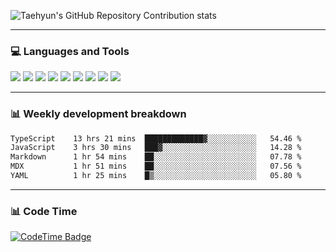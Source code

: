 ![Taehyun's GitHub Repository Contribution stats](https://github-contributor-stats.vercel.app/api?username=shfshanyue&combine_all_yearly_contributions=tru&hide=S,A,A%2B,B,B%2B)

<hr>

### 💻 Languages and Tools

<code><a href="https://www.postgresql.org/"><img src="https://api.iconify.design/logos:postgresql.svg" /></a></code>
<code><a href="https://www.python.org/"><img src="https://api.iconify.design/logos:python.svg" /></a></code>
<code><a href="https://fastapi.tiangolo.com/"><img src="https://api.iconify.design/logos:fastapi-icon.svg" /></a></code>
<code><a href="https://graphql.org/"><img src="https://api.iconify.design/skill-icons:graphql-light.svg" /></a></code>
<code><a href="https://nodejs.org/en"><img src="https://api.iconify.design/skill-icons:nodejs-light.svg" /></a></code>
<code><a href="https://www.typescriptlang.org/"><img src="https://api.iconify.design/logos:typescript-icon.svg" /></a></code>
<code><a href="https://react.dev"><img src="https://api.iconify.design/logos:react.svg" /></a></code>
<code><a href="https://github.com/vuejs/core"><img src="https://api.iconify.design/logos:vue.svg" /></a></code> 
<code><a href="https://www.docker.com/"><img src="https://api.iconify.design/logos:docker-icon.svg" /></a></code> 

<hr>

### 📊 Weekly development breakdown

<!--START_SECTION:waka-->

```txt
TypeScript    13 hrs 21 mins  █████████████▓░░░░░░░░░░░   54.46 %
JavaScript    3 hrs 30 mins   ███▓░░░░░░░░░░░░░░░░░░░░░   14.28 %
Markdown      1 hr 54 mins    ██░░░░░░░░░░░░░░░░░░░░░░░   07.78 %
MDX           1 hr 51 mins    ██░░░░░░░░░░░░░░░░░░░░░░░   07.56 %
YAML          1 hr 25 mins    █▒░░░░░░░░░░░░░░░░░░░░░░░   05.80 %
```

<!--END_SECTION:waka-->

<hr>

### 📊 Code Time

[![CodeTime Badge](https://img.shields.io/endpoint?style=social&color=222&url=https%3A%2F%2Fapi.codetime.dev%2Fshield%3Fid%3D26848%26project%3D%26in=0)](https://codetime.dev)
